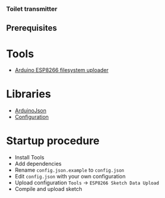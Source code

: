 ### Toilet transmitter
## Prerequisites

# Tools
*  [Arduino ESP8266 filesystem uploader](https://github.com/esp8266/arduino-esp8266fs-plugin)

# Libraries
*  [ArduinoJson](https://github.com/bblanchon/ArduinoJson)
*  [Configuration](https://github.com/fart-one/configuration)

# Startup procedure
* Install Tools
* Add dependencies
* Rename `config.json.example` to `config.json`
* Edit `config.json` with your own configuration
* Upload configuration `Tools` -> `ESP8266 Sketch Data Upload`
* Compile and upload sketch